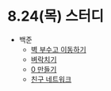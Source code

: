 # 8.24(목) 스터디

- 백준
  - [벽 부수고 이동하기](https://www.acmicpc.net/problem/2206)
  - [벼락치기](https://www.acmicpc.net/problem/14728)
  - [0 만들기](https://www.acmicpc.net/problem/7490)
  - [친구 네트워크](https://www.acmicpc.net/problem/4195)
